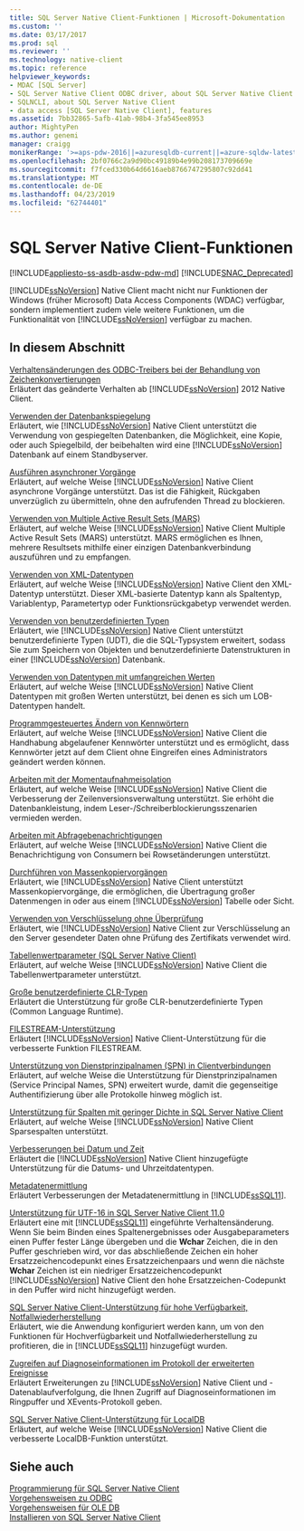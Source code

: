 ```yaml
---
title: SQL Server Native Client-Funktionen | Microsoft-Dokumentation
ms.custom: ''
ms.date: 03/17/2017
ms.prod: sql
ms.reviewer: ''
ms.technology: native-client
ms.topic: reference
helpviewer_keywords:
- MDAC [SQL Server]
- SQL Server Native Client ODBC driver, about SQL Server Native Client ODBC driver
- SQLNCLI, about SQL Server Native Client
- data access [SQL Server Native Client], features
ms.assetid: 7bb32865-5afb-41ab-98b4-3fa545ee8953
author: MightyPen
ms.author: genemi
manager: craigg
monikerRange: '>=aps-pdw-2016||=azuresqldb-current||=azure-sqldw-latest||>=sql-server-2016||=sqlallproducts-allversions||>=sql-server-linux-2017||=azuresqldb-mi-current'
ms.openlocfilehash: 2bf0766c2a9d90bc49189b4e99b208173709669e
ms.sourcegitcommit: f7fced330b64d6616aeb8766747295807c92dd41
ms.translationtype: MT
ms.contentlocale: de-DE
ms.lasthandoff: 04/23/2019
ms.locfileid: "62744401"
---
```

# <a name="sql-server-native-client-features"></a>SQL Server Native Client-Funktionen
[!INCLUDE[appliesto-ss-asdb-asdw-pdw-md](../../../includes/appliesto-ss-asdb-asdw-pdw-md.md)]
[!INCLUDE[SNAC_Deprecated](../../../includes/snac-deprecated.md)]

  [!INCLUDE[ssNoVersion](../../../includes/ssnoversion-md.md)] Native Client macht nicht nur Funktionen der Windows (früher Microsoft) Data Access Components (WDAC) verfügbar, sondern implementiert zudem viele weitere Funktionen, um die Funktionalität von [!INCLUDE[ssNoVersion](../../../includes/ssnoversion-md.md)] verfügbar zu machen.  
  
## <a name="in-this-section"></a>In diesem Abschnitt  
 [Verhaltensänderungen des ODBC-Treibers bei der Behandlung von Zeichenkonvertierungen](../../../relational-databases/native-client/features/odbc-driver-behavior-change-when-handling-character-conversions.md)  
 Erläutert das geänderte Verhalten ab [!INCLUDE[ssNoVersion](../../../includes/ssnoversion-md.md)] 2012 Native Client.  
  
 [Verwenden der Datenbankspiegelung](../../../relational-databases/native-client/features/using-database-mirroring.md)  
 Erläutert, wie [!INCLUDE[ssNoVersion](../../../includes/ssnoversion-md.md)] Native Client unterstützt die Verwendung von gespiegelten Datenbanken, die Möglichkeit, eine Kopie, oder auch Spiegelbild, der beibehalten wird eine [!INCLUDE[ssNoVersion](../../../includes/ssnoversion-md.md)] Datenbank auf einem Standbyserver.  
  
 [Ausführen asynchroner Vorgänge](../../../relational-databases/native-client/features/performing-asynchronous-operations.md)  
 Erläutert, auf welche Weise [!INCLUDE[ssNoVersion](../../../includes/ssnoversion-md.md)] Native Client asynchrone Vorgänge unterstützt. Das ist die Fähigkeit, Rückgaben unverzüglich zu übermitteln, ohne den aufrufenden Thread zu blockieren.  
  
 [Verwenden von Multiple Active Result Sets &#40;MARS&#41;](../../../relational-databases/native-client/features/using-multiple-active-result-sets-mars.md)  
 Erläutert, auf welche Weise [!INCLUDE[ssNoVersion](../../../includes/ssnoversion-md.md)] Native Client Multiple Active Result Sets (MARS) unterstützt. MARS ermöglichen es Ihnen, mehrere Resultsets mithilfe einer einzigen Datenbankverbindung auszuführen und zu empfangen.  
  
 [Verwenden von XML-Datentypen](../../../relational-databases/native-client/features/using-xml-data-types.md)  
 Erläutert, auf welche Weise [!INCLUDE[ssNoVersion](../../../includes/ssnoversion-md.md)] Native Client den XML-Datentyp unterstützt. Dieser XML-basierte Datentyp kann als Spaltentyp, Variablentyp, Parametertyp oder Funktionsrückgabetyp verwendet werden.  
  
 [Verwenden von benutzerdefinierten Typen](../../../relational-databases/native-client/features/using-user-defined-types.md)  
 Erläutert, wie [!INCLUDE[ssNoVersion](../../../includes/ssnoversion-md.md)] Native Client unterstützt benutzerdefinierte Typen (UDT), die die SQL-Typsystem erweitert, sodass Sie zum Speichern von Objekten und benutzerdefinierte Datenstrukturen in einer [!INCLUDE[ssNoVersion](../../../includes/ssnoversion-md.md)] Datenbank.  
  
 [Verwenden von Datentypen mit umfangreichen Werten](../../../relational-databases/native-client/features/using-large-value-types.md)  
 Erläutert, auf welche Weise [!INCLUDE[ssNoVersion](../../../includes/ssnoversion-md.md)] Native Client Datentypen mit großen Werten unterstützt, bei denen es sich um LOB-Datentypen handelt.  
  
 [Programmgesteuertes Ändern von Kennwörtern](../../../relational-databases/native-client/features/changing-passwords-programmatically.md)  
 Erläutert, auf welche Weise [!INCLUDE[ssNoVersion](../../../includes/ssnoversion-md.md)] Native Client die Handhabung abgelaufener Kennwörter unterstützt und es ermöglicht, dass Kennwörter jetzt auf dem Client ohne Eingreifen eines Administrators geändert werden können.  
  
 [Arbeiten mit der Momentaufnahmeisolation](../../../relational-databases/native-client/features/working-with-snapshot-isolation.md)  
 Erläutert, auf welche Weise [!INCLUDE[ssNoVersion](../../../includes/ssnoversion-md.md)] Native Client die Verbesserung der Zeilenversionsverwaltung unterstützt. Sie erhöht die Datenbankleistung, indem Leser-/Schreiberblockierungsszenarien vermieden werden.  
  
 [Arbeiten mit Abfragebenachrichtigungen](../../../relational-databases/native-client/features/working-with-query-notifications.md)  
 Erläutert, auf welche Weise [!INCLUDE[ssNoVersion](../../../includes/ssnoversion-md.md)] Native Client die Benachrichtigung von Consumern bei Rowsetänderungen unterstützt.  
  
 [Durchführen von Massenkopiervorgängen](../../../relational-databases/native-client/features/performing-bulk-copy-operations.md)  
 Erläutert, wie [!INCLUDE[ssNoVersion](../../../includes/ssnoversion-md.md)] Native Client unterstützt Massenkopiervorgänge, die ermöglichen, die Übertragung großer Datenmengen in oder aus einem [!INCLUDE[ssNoVersion](../../../includes/ssnoversion-md.md)] Tabelle oder Sicht.  
  
 [Verwenden von Verschlüsselung ohne Überprüfung](../../../relational-databases/native-client/features/using-encryption-without-validation.md)  
 Erläutert, wie [!INCLUDE[ssNoVersion](../../../includes/ssnoversion-md.md)] Native Client zur Verschlüsselung an den Server gesendeter Daten ohne Prüfung des Zertifikats verwendet wird.  
  
 [Tabellenwertparameter &#40;SQL Server Native Client&#41;](../../../relational-databases/native-client/features/table-valued-parameters-sql-server-native-client.md)  
 Erläutert, auf welche Weise [!INCLUDE[ssNoVersion](../../../includes/ssnoversion-md.md)] Native Client die Tabellenwertparameter unterstützt.  
  
 [Große benutzerdefinierte CLR-Typen](../../../relational-databases/native-client/features/large-clr-user-defined-types.md)  
 Erläutert die Unterstützung für große CLR-benutzerdefinierte Typen (Common Language Runtime).  
  
 [FILESTREAM-Unterstützung](../../../relational-databases/native-client/features/filestream-support.md)  
 Erläutert [!INCLUDE[ssNoVersion](../../../includes/ssnoversion-md.md)] Native Client-Unterstützung für die verbesserte Funktion FILESTREAM.  
  
 [Unterstützung von Dienstprinzipalnamen &#40;SPN&#41; in Clientverbindungen](../../../relational-databases/native-client/features/service-principal-name-spn-support-in-client-connections.md)  
 Erläutert, auf welche Weise die Unterstützung für Dienstprinzipalnamen (Service Principal Names, SPN) erweitert wurde, damit die gegenseitige Authentifizierung über alle Protokolle hinweg möglich ist.  
  
 [Unterstützung für Spalten mit geringer Dichte in SQL Server Native Client](../../../relational-databases/native-client/features/sparse-columns-support-in-sql-server-native-client.md)  
 Erläutert, auf welche Weise [!INCLUDE[ssNoVersion](../../../includes/ssnoversion-md.md)] Native Client Sparsespalten unterstützt.  
  
 [Verbesserungen bei Datum und Zeit](../../../relational-databases/native-client/features/date-and-time-improvements.md)  
 Erläutert die [!INCLUDE[ssNoVersion](../../../includes/ssnoversion-md.md)] Native Client hinzugefügte Unterstützung für die Datums- und Uhrzeitdatentypen.  
  
 [Metadatenermittlung](../../../relational-databases/native-client/features/metadata-discovery.md)  
 Erläutert Verbesserungen der Metadatenermittlung in [!INCLUDE[ssSQL11](../../../includes/sssql11-md.md)].  
  
 [Unterstützung für UTF-16 in SQL Server Native Client 11.0](../../../relational-databases/native-client/features/utf-16-support-in-sql-server-native-client-11-0.md)  
 Erläutert eine mit [!INCLUDE[ssSQL11](../../../includes/sssql11-md.md)] eingeführte Verhaltensänderung. Wenn Sie beim Binden eines Spaltenergebnisses oder Ausgabeparameters einen Puffer fester Länge übergeben und die **Wchar** Zeichen, die in den Puffer geschrieben wird, vor das abschließende Zeichen ein hoher Ersatzzeichencodepunkt eines Ersatzzeichenpaars und wenn die nächste **Wchar** Zeichen ist ein niedriger Ersatzzeichencodepunkt [!INCLUDE[ssNoVersion](../../../includes/ssnoversion-md.md)] Native Client den hohe Ersatzzeichen-Codepunkt in den Puffer wird nicht hinzugefügt werden.  
  
 [SQL Server Native Client-Unterstützung für hohe Verfügbarkeit, Notfallwiederherstellung](../../../relational-databases/native-client/features/sql-server-native-client-support-for-high-availability-disaster-recovery.md)  
 Erläutert, wie die Anwendung konfiguriert werden kann, um von den Funktionen für Hochverfügbarkeit und Notfallwiederherstellung zu profitieren, die in [!INCLUDE[ssSQL11](../../../includes/sssql11-md.md)] hinzugefügt wurden.  
  
 [Zugreifen auf Diagnoseinformationen im Protokoll der erweiterten Ereignisse](../../../relational-databases/native-client/features/accessing-diagnostic-information-in-the-extended-events-log.md)  
 Erläutert Erweiterungen zu [!INCLUDE[ssNoVersion](../../../includes/ssnoversion-md.md)] Native Client und -Datenablaufverfolgung, die Ihnen Zugriff auf Diagnoseinformationen im Ringpuffer und XEvents-Protokoll geben.  
  
 [SQL Server Native Client-Unterstützung für LocalDB](../../../relational-databases/native-client/features/sql-server-native-client-support-for-localdb.md)  
 Erläutert, auf welche Weise [!INCLUDE[ssNoVersion](../../../includes/ssnoversion-md.md)] Native Client die verbesserte LocalDB-Funktion unterstützt.  
  
## <a name="see-also"></a>Siehe auch  
 [Programmierung für SQL Server Native Client](../../../relational-databases/native-client/sql-server-native-client-programming.md)   
 [Vorgehensweisen zu ODBC](../../../relational-databases/native-client-odbc-how-to/odbc-how-to-topics.md)   
 [Vorgehensweisen für OLE DB](../../../relational-databases/native-client-ole-db-how-to/ole-db-how-to-topics.md)   
 [Installieren von SQL Server Native Client](../../../relational-databases/native-client/applications/installing-sql-server-native-client.md)  
  
  
